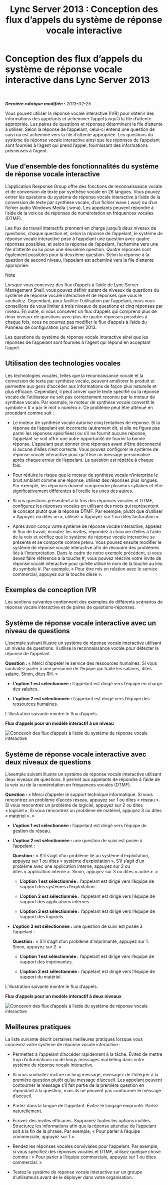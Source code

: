 ﻿---
title: 'Lync Server 2013 : Conception des flux d’appels du système de réponse vocale interactive'
TOCTitle: Conception des flux d’appels du système de réponse vocale interactive
ms:assetid: f3477f0a-3ad5-4b13-a73c-046aa451db19
ms:mtpsurl: https://technet.microsoft.com/fr-fr/library/Gg413020(v=OCS.15)
ms:contentKeyID: 49299346
ms.date: 05/20/2016
mtps_version: v=OCS.15
ms.translationtype: HT
---

# Conception des flux d’appels du système de réponse vocale interactive dans Lync Server 2013

 

_**Dernière rubrique modifiée :** 2013-02-25_

Vous pouvez utiliser la réponse vocale interactive (IVR) pour obtenir des informations des appelants et acheminer l’appel jusqu’à la file d’attente appropriée. Les paires de questions et réponses déterminent la file d’attente à utiliser. Selon la réponse de l’appelant, celui-ci entend une question de suivi ou est acheminé vers la file d’attente appropriée. Les questions du système de réponse vocale interactive ainsi que les réponses de l’appelant sont fournies à l’agent qui prend l’appel, fournissant des informations précieuses à l’agent.

## Vue d’ensemble des fonctionnalités du système de réponse vocale interactive

L’application Response Group offre des fonctions de reconnaissance vocale et de conversion de texte par synthèse vocale en 26 langues. Vous pouvez entrer les questions du système de réponse vocale interactive à l’aide de la conversion de texte par synthèse vocale, d’un fichier wave (.wav) ou d’un fichier audio Windows Media (.wma). Les appelants peuvent répondre à l’aide de la voix ou de réponses de numérotation en fréquences vocales (DTMF).

Les flux de travail interactifs prennent en charge jusqu’à deux niveaux de questions, chaque question et, selon la réponse de l’appelant, le système de réponse vocale interactive pose à l’appelant une question avec quatre réponses possibles, et selon la réponse de l’appelant, l’achemine vers une file d’attente ou lui pose une deuxième question. Quatre réponses sont également possibles pour la deuxième question. Selon la réponse à la question de second niveau, l’appelant est acheminé vers la file d’attente appropriée.

> [!NOTE]  
> Lorsque vous concevez des flux d’appels à l’aide de Lync Server Management Shell, vous pouvez définir autant de niveaux de questions du système de réponse vocale interactive et de réponses que vous le souhaitez. Cependant, pour faciliter l’utilisation par l’appelant, nous vous conseillons de vous limiter à trois niveaux de questions et cinq réponses par niveau. En outre, si vous concevez un flux d’appels qui comprend plus de deux niveaux de questions avec plus de quatre réponses possibles à chaque fois, vous ne pourrez pas modifier le flux d’appels à l’aide du Panneau de configuration Lync Server 2013.

Les questions du système de réponse vocale interactive ainsi que les réponses de l’appelant sont fournies à l’agent qui répond en acceptant l’appel.

## Utilisation des technologies vocales

Les technologies vocales, telles que la reconnaissance vocale et la conversion de texte par synthèse vocale, peuvent améliorer le produit et permettre aux gens d’accéder aux informations de façon plus naturelle et plus efficace. Cependant, il peut arriver que le texte spécifié ou la réponse vocale de l’utilisateur ne soit pas correctement reconnu par le moteur de synthèse vocale. Par exemple, le moteur de synthèse vocale convertit le symbole « \# » par le mot « numéro ». Ce problème peut être atténué en procédant comme suit :

  - Le moteur de synthèse vocale autorise cinq tentatives de réponse. Si la réponse de l’appelant est incorrecte (autrement dit, si elle ne figure pas parmi les réponses spécifiées) ou s’il ne fournit aucune réponse, l’appelant se voit offrir une autre opportunité de fournir la bonne réponse. L’appelant peut donner cinq réponses avant d’être déconnecté si aucune d’elles n’est correcte. Vous pouvez configurer le système de réponse vocale interactive pour qu’il lise un message personnalisé après chaque erreur de l’appelant. La question est répétée à chaque fois.

  - Pour réduire le risque que le moteur de synthèse vocale n’interprète le bruit ambiant comme une réponse, utilisez des réponses plus longues. Par exemple, les réponses doivent comprendre plusieurs syllabes et être significativement différentes à l’oreille les unes des autres.

  - Si vos questions présentent à la fois des réponses vocales et DTMF, configurez les réponses vocales en utilisant des mots qui représentent le concept plutôt que la réponse DTMF. Par exemple, plutôt que d’utiliser « Appuyez ou dites un », utilisez « Appuyez sur 1 ou dites facturation ».

  - Après avoir conçu votre système de réponse vocale interactive, appelez le flux de travail, écoutez les invites, répondez à chacune d’elles à l’aide de la voix et vérifiez que le système de réponse vocale interactive se présente et se comporte comme prévu. Vous pouvez ensuite modifier le système de réponse vocale interactive afin de résoudre des problèmes liés à l’interprétation. Dans le cadre de notre exemple précédent, si vous devez faire référence à la touche \#, vous pouvez réécrire votre invite de réponse vocale interactive pour qu’elle utilise le nom de la touche au lieu du symbole \#. Par exemple, « Pour être mis en relation avec le service commercial, appuyez sur la touche dièse ».

## Exemples de conception IVR

Les sections suivantes contiennent des exemples de différents scénarios de réponse vocale interactive et de paires de questions-réponses.

## Système de réponse vocale interactive avec un niveau de questions

L’exemple suivant illustre un système de réponse vocale interactive utilisant un niveau de questions. Il utilise la reconnaissance vocale pour détecter la réponse de l’appelant.

**Question :** « Merci d’appeler le service des ressources humaines. Si vous souhaitez parler à une personne de l’équipe qui traite les salaires, dites salaire. Sinon, dites RH. »

  - **L’option 1 est sélectionnée :** l’appelant est dirigé vers l’équipe en charge des salaires.

  - **L’option 2 est sélectionnée :** l’appelant est dirigé vers l’équipe des ressources humaines.

L’illustration suivante montre le flux d’appels.

**Flux d’appels pour un modèle interactif à un niveau**

![Concevoir des flux d’appels à l’aide du système de réponse vocale interactive](images/Gg413020.4820a9f7-b5b0-4831-b972-baae0c015ec1(OCS.15).jpg "Concevoir des flux d’appels à l’aide du système de réponse vocale interactive")

## Système de réponse vocale interactive avec deux niveaux de questions

L’exemple suivant illustre un système de réponse vocale interactive utilisant deux niveaux de questions. Il permet aux appelants de répondre à l’aide de la voix ou de la numérotation en fréquences vocales (DTMF).

**Question :** « Merci d’appeler le support technique informatique. Si vous rencontrez un problème d’accès réseau, appuyez sur 1 ou dites « réseau ». Si vous rencontrez un problème de logiciel, appuyez sur 2 ou dites « logiciel ». Si vous rencontrez un problème de matériel, appuyez 3 ou dites « matériel ». »

  - **L’option 1 est sélectionnée :** l’appelant est dirigé vers l’équipe de gestion du réseau.

  - **L’option 2 est sélectionnée :** une question de suivi est posée à l’appelant :
    
    **Question :** « S’il s’agit d’un problème lié au système d’exploitation, appuyez sur 1 ou dites « système d’exploitation ». S’il s’agit d’un problème avec une application interne, appuyez sur 2 ou dites « application interne ». Sinon, appuyez sur 3 ou dites « autre ». »
    
      - **L’option 1 est sélectionnée :** l’appelant est dirigé vers l’équipe de support des systèmes d’exploitation.
    
      - **L’option 2 est sélectionnée :** l’appelant est dirigé vers l’équipe de support des applications internes.
    
      - **L’option 3 est sélectionnée :** l’appelant est dirigé vers l’équipe de support des logiciels.

  - **L’option 3 est sélectionnée :** une question de suivi est posée à l’appelant :
    
    **Question :** « S’il s’agit d’un problème d’imprimante, appuyez sur 1. Sinon, appuyez sur 2. »
    
      - **L’option 1 est sélectionnée :** l’appelant est dirigé vers l’équipe de support des imprimantes.
    
      - **L’option 2 est sélectionnée :** l’appelant est dirigé vers l’équipe de support du matériel.

L’illustration suivante montre le flux d’appels.

**Flux d’appels pour un modèle interactif à deux niveaux**

![Concevoir des flux d’appels à l’aide du système de réponse vocale interactive](images/Gg413020.a5b62083-312d-4419-898b-d1a225a5379f(OCS.15).jpg "Concevoir des flux d’appels à l’aide du système de réponse vocale interactive")

## Meilleures pratiques

La liste suivante décrit certaines meilleures pratiques lorsque vous concevez votre système de réponse vocale interactive :

  - Permettez à l’appelant d’accéder rapidement à la tâche. Évitez de mettre trop d’informations ou de longs messages marketing dans votre système de réponse vocale interactive.

  - Si vous souhaitez inclure un long message, envisagez de l’intégrer à la première question plutôt qu’au message d’accueil. Les appelant peuvent contourner le message s’il fait partie de la première question en répondant à la question, mais ils ne peuvent pas contourner le message d’accueil.

  - Parlez dans la langue de l’appelant. Évitez le langage emprunté. Parlez naturellement.

  - Écrivez des invites efficaces. Supprimez toutes les options inutiles. Structurez les informations afin que la réponse attendue de l’appelant soit à la fin de la phrase. Par exemple, « Pour parler à l’équipe commerciale, appuyez sur 1 ».

  - Rendez les réponses vocales conviviales pour l’appelant. Par exemple, si vous spécifiez des réponses vocales et DTMF, utilisez quelque chose comme : « Pour parler à l’équipe commerciale, appuyez sur 1 ou dites commercial. »

  - Testez le système de réponse vocale interactive sur un groupe d’utilisateurs avant de le déployer dans votre organisation.

